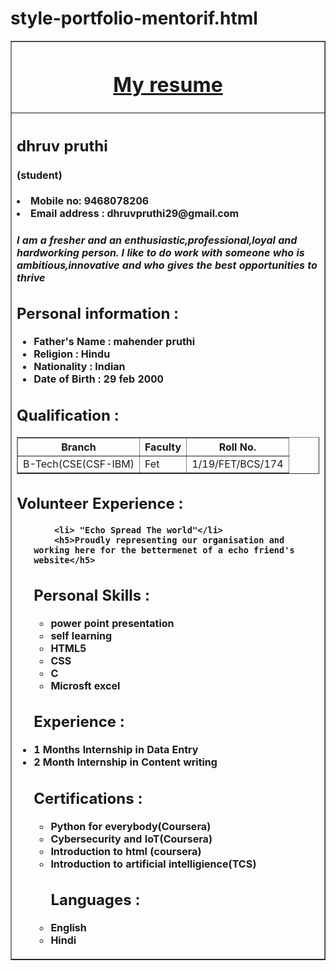 # style-portfolio-mentorif.html
<!DOCTYPE html>
<html>
<head>
    <link rel="stylesheet" type="text/css" 
        href="resume.css">
<title>
My Resume
</title>
</head>
<body>
<table border = "1" align = "center" width = "60%">
<tr>
<th>
    <h1><u>My resume</u></h1>
</th>
</tr>
<tr>
<th align = "left">
<h2>
    dhruv pruthi
    <h4>(student)</h4>
</h2>
  
<li>Mobile no: 9468078206</li>
<li>Email address : dhruvpruthi29@gmail.com</li>
    <h5><p>I am a fresher and an enthusiastic,professional,loyal and hardworking person. I like to do work with someone who is ambitious,innovative and who gives the best opportunities to thrive</p></h5>
<h2> Personal information :</h2>
<ul>
<li> Father's Name : mahender pruthi</li>
<li> Religion : Hindu </li>
<li> Nationality : Indian </li>
<li> Date of Birth : 29 feb 2000</li>
</ul>
<h2> Qualification : </h2>
<table border = "1"><tr><th>Branch</th><th>
Faculty
</th>
<th>Roll No.</th>
<tr>
<td>B-Tech(CSE(CSF-IBM)</td>
<td>Fet</td>
<td> 1/19/FET/BCS/174</td>
</tr>
</table>
    <h2>Volunteer Experience :</h2>
    <ul>
        
        <li> "Echo Spread The world"</li>
        <h5>Proudly representing our organisation and working here for the bettermenet of a echo friend's website</h5>
<h2>Personal Skills :</h2>
<ul>
<li> power point presentation </li>
<li> self learning </li>
<li> HTML5 </li>
<li> CSS </li>
<li> C</li>
<li> Microsft excel </li>
</ul>
<h2> Experience :</h2>
    <li>1 Months Internship in Data Entry</li>
    <li>2 Month Internship in Content writing</li>    
    <h2>Certifications :</h2>
        <ul>
            <li> Python for everybody(Coursera)</li>
            <li> Cybersecurity and IoT(Coursera)</li>
            <li> Introduction to html (coursera)</li>
            <li> Introduction to artificial intelligience(TCS)</li>
 <h2> Languages :</h2
    <ul>
<li> English </li>
<li> Hindi </li>
    </ul></ul></th></tr>
</table>
</body>
    </html>
